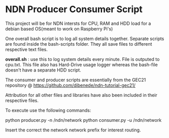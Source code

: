 # NDN Producer Consumer Script

This project will be for NDN intersts for CPU, RAM and HDD load for a debian based OS(meant to work on Raspberry Pi's)

One overall bash script is to log all system details together. Separate scripts are found inside the bash-scripts folder. They all save files to different respective text files.

**overall.sh** : use this to log system details every minute. File is outputed to cpu.txt. This file also has Hard-Drive usage logger whereas the bash-file doesn't have a separate HDD script.

The consumer and producer scripts are essentially from the GEC21 repository @ https://github.com/dibenede/ndn-tutorial-gec21/

Attribution for all other files and libraries have also been included in their respective files.

To execute use the following commands: 

python producer.py -n /ndn/network 
python consumer.py -u /ndn/network

Insert the correct the network network prefix for interest routing. 
